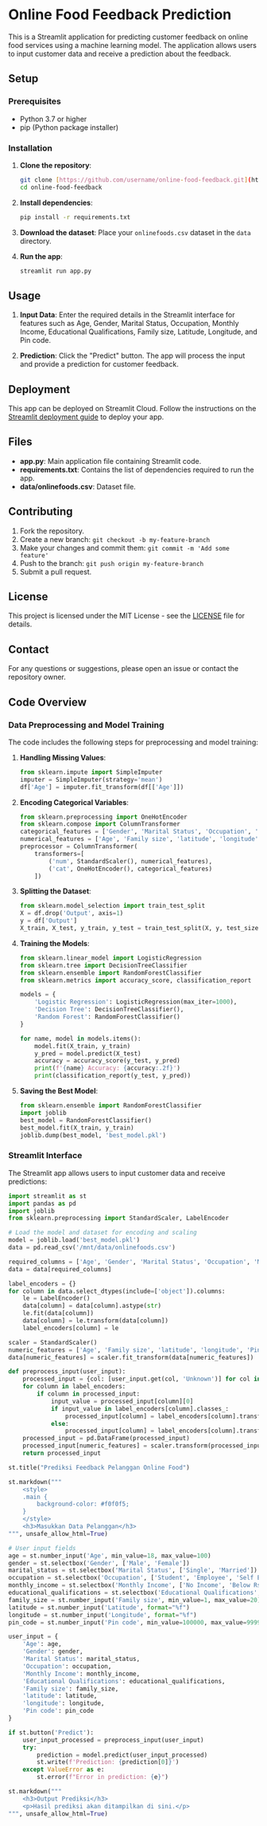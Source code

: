 # Online Food Feedback Prediction

This is a Streamlit application for predicting customer feedback on online food services using a machine learning model. The application allows users to input customer data and receive a prediction about the feedback.

## Setup

### Prerequisites

- Python 3.7 or higher
- pip (Python package installer)

### Installation

1. **Clone the repository**:
    ```bash
    git clone [https://github.com/username/online-food-feedback.git](https://github.com/AlvinRai/Alvin.git)
    cd online-food-feedback
    ```

2. **Install dependencies**:
    ```bash
    pip install -r requirements.txt
    ```

3. **Download the dataset**:
    Place your `onlinefoods.csv` dataset in the `data` directory.

4. **Run the app**:
    ```bash
    streamlit run app.py
    ```

## Usage

1. **Input Data**: Enter the required details in the Streamlit interface for features such as Age, Gender, Marital Status, Occupation, Monthly Income, Educational Qualifications, Family size, Latitude, Longitude, and Pin code.

2. **Prediction**: Click the "Predict" button. The app will process the input and provide a prediction for customer feedback.

## Deployment

This app can be deployed on Streamlit Cloud. Follow the instructions on the [Streamlit deployment guide](https://docs.streamlit.io/en/stable/deploy_streamlit_app.html) to deploy your app.

## Files

- **app.py**: Main application file containing Streamlit code.
- **requirements.txt**: Contains the list of dependencies required to run the app.
- **data/onlinefoods.csv**: Dataset file.

## Contributing

1. Fork the repository.
2. Create a new branch: `git checkout -b my-feature-branch`
3. Make your changes and commit them: `git commit -m 'Add some feature'`
4. Push to the branch: `git push origin my-feature-branch`
5. Submit a pull request.

## License

This project is licensed under the MIT License - see the [LICENSE](LICENSE) file for details.

## Contact

For any questions or suggestions, please open an issue or contact the repository owner.

## Code Overview

### Data Preprocessing and Model Training

The code includes the following steps for preprocessing and model training:

1. **Handling Missing Values**:
    ```python
    from sklearn.impute import SimpleImputer
    imputer = SimpleImputer(strategy='mean')
    df['Age'] = imputer.fit_transform(df[['Age']])
    ```

2. **Encoding Categorical Variables**:
    ```python
    from sklearn.preprocessing import OneHotEncoder
    from sklearn.compose import ColumnTransformer
    categorical_features = ['Gender', 'Marital Status', 'Occupation', 'Monthly Income', 'Educational Qualifications', 'Feedback']
    numerical_features = ['Age', 'Family size', 'latitude', 'longitude']
    preprocessor = ColumnTransformer(
        transformers=[
            ('num', StandardScaler(), numerical_features),
            ('cat', OneHotEncoder(), categorical_features)
        ])
    ```

3. **Splitting the Dataset**:
    ```python
    from sklearn.model_selection import train_test_split
    X = df.drop('Output', axis=1)
    y = df['Output']
    X_train, X_test, y_train, y_test = train_test_split(X, y, test_size=0.2, random_state=42)
    ```

4. **Training the Models**:
    ```python
    from sklearn.linear_model import LogisticRegression
    from sklearn.tree import DecisionTreeClassifier
    from sklearn.ensemble import RandomForestClassifier
    from sklearn.metrics import accuracy_score, classification_report

    models = {
        'Logistic Regression': LogisticRegression(max_iter=1000),
        'Decision Tree': DecisionTreeClassifier(),
        'Random Forest': RandomForestClassifier()
    }

    for name, model in models.items():
        model.fit(X_train, y_train)
        y_pred = model.predict(X_test)
        accuracy = accuracy_score(y_test, y_pred)
        print(f'{name} Accuracy: {accuracy:.2f}')
        print(classification_report(y_test, y_pred))
    ```

5. **Saving the Best Model**:
    ```python
    from sklearn.ensemble import RandomForestClassifier
    import joblib
    best_model = RandomForestClassifier()
    best_model.fit(X_train, y_train)
    joblib.dump(best_model, 'best_model.pkl')
    ```

### Streamlit Interface

The Streamlit app allows users to input customer data and receive predictions:

```python
import streamlit as st
import pandas as pd
import joblib
from sklearn.preprocessing import StandardScaler, LabelEncoder

# Load the model and dataset for encoding and scaling
model = joblib.load('best_model.pkl')
data = pd.read_csv('/mnt/data/onlinefoods.csv')

required_columns = ['Age', 'Gender', 'Marital Status', 'Occupation', 'Monthly Income', 'Educational Qualifications', 'Family size', 'latitude', 'longitude', 'Pin code']
data = data[required_columns]

label_encoders = {}
for column in data.select_dtypes(include=['object']).columns:
    le = LabelEncoder()
    data[column] = data[column].astype(str)
    le.fit(data[column])
    data[column] = le.transform(data[column])
    label_encoders[column] = le

scaler = StandardScaler()
numeric_features = ['Age', 'Family size', 'latitude', 'longitude', 'Pin code']
data[numeric_features] = scaler.fit_transform(data[numeric_features])

def preprocess_input(user_input):
    processed_input = {col: [user_input.get(col, 'Unknown')] for col in required_columns}
    for column in label_encoders:
        if column in processed_input:
            input_value = processed_input[column][0]
            if input_value in label_encoders[column].classes_:
                processed_input[column] = label_encoders[column].transform([input_value])
            else:
                processed_input[column] = label_encoders[column].transform(['Unknown'])
    processed_input = pd.DataFrame(processed_input)
    processed_input[numeric_features] = scaler.transform(processed_input[numeric_features])
    return processed_input

st.title("Prediksi Feedback Pelanggan Online Food")

st.markdown("""
    <style>
    .main {
        background-color: #f0f0f5;
    }
    </style>
    <h3>Masukkan Data Pelanggan</h3>
""", unsafe_allow_html=True)

# User input fields
age = st.number_input('Age', min_value=18, max_value=100)
gender = st.selectbox('Gender', ['Male', 'Female'])
marital_status = st.selectbox('Marital Status', ['Single', 'Married'])
occupation = st.selectbox('Occupation', ['Student', 'Employee', 'Self Employed'])
monthly_income = st.selectbox('Monthly Income', ['No Income', 'Below Rs.10000', '10001 to 25000', '25001 to 50000', 'More than 50000'])
educational_qualifications = st.selectbox('Educational Qualifications', ['Under Graduate', 'Graduate', 'Post Graduate'])
family_size = st.number_input('Family size', min_value=1, max_value=20)
latitude = st.number_input('Latitude', format="%f")
longitude = st.number_input('Longitude', format="%f")
pin_code = st.number_input('Pin code', min_value=100000, max_value=999999)

user_input = {
    'Age': age,
    'Gender': gender,
    'Marital Status': marital_status,
    'Occupation': occupation,
    'Monthly Income': monthly_income,
    'Educational Qualifications': educational_qualifications,
    'Family size': family_size,
    'latitude': latitude,
    'longitude': longitude,
    'Pin code': pin_code
}

if st.button('Predict'):
    user_input_processed = preprocess_input(user_input)
    try:
        prediction = model.predict(user_input_processed)
        st.write(f'Prediction: {prediction[0]}')
    except ValueError as e:
        st.error(f"Error in prediction: {e}")

st.markdown("""
    <h3>Output Prediksi</h3>
    <p>Hasil prediksi akan ditampilkan di sini.</p>
""", unsafe_allow_html=True)
